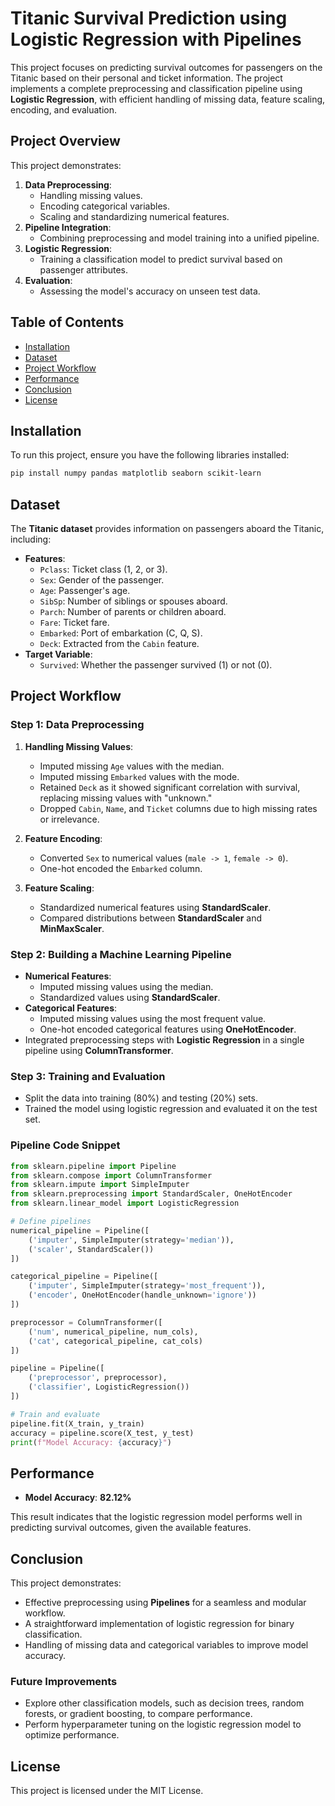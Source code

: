 

# Titanic Survival Prediction using Logistic Regression with Pipelines

This project focuses on predicting survival outcomes for passengers on the Titanic based on their personal and ticket information. The project implements a complete preprocessing and classification pipeline using **Logistic Regression**, with efficient handling of missing data, feature scaling, encoding, and evaluation.

## Project Overview

This project demonstrates:
1. **Data Preprocessing**:
   - Handling missing values.
   - Encoding categorical variables.
   - Scaling and standardizing numerical features.
2. **Pipeline Integration**:
   - Combining preprocessing and model training into a unified pipeline.
3. **Logistic Regression**:
   - Training a classification model to predict survival based on passenger attributes.
4. **Evaluation**:
   - Assessing the model's accuracy on unseen test data.

## Table of Contents

- [Installation](#installation)
- [Dataset](#dataset)
- [Project Workflow](#project-workflow)
- [Performance](#performance)
- [Conclusion](#conclusion)
- [License](#license)

## Installation

To run this project, ensure you have the following libraries installed:

```bash
pip install numpy pandas matplotlib seaborn scikit-learn
```

## Dataset

The **Titanic dataset** provides information on passengers aboard the Titanic, including:
- **Features**:
  - `Pclass`: Ticket class (1, 2, or 3).
  - `Sex`: Gender of the passenger.
  - `Age`: Passenger's age.
  - `SibSp`: Number of siblings or spouses aboard.
  - `Parch`: Number of parents or children aboard.
  - `Fare`: Ticket fare.
  - `Embarked`: Port of embarkation (C, Q, S).
  - `Deck`: Extracted from the `Cabin` feature.
- **Target Variable**:
  - `Survived`: Whether the passenger survived (1) or not (0).

## Project Workflow

### Step 1: Data Preprocessing
1. **Handling Missing Values**:
   - Imputed missing `Age` values with the median.
   - Imputed missing `Embarked` values with the mode.
   - Retained `Deck` as it showed significant correlation with survival, replacing missing values with "unknown."
   - Dropped `Cabin`, `Name`, and `Ticket` columns due to high missing rates or irrelevance.

2. **Feature Encoding**:
   - Converted `Sex` to numerical values (`male -> 1`, `female -> 0`).
   - One-hot encoded the `Embarked` column.

3. **Feature Scaling**:
   - Standardized numerical features using **StandardScaler**.
   - Compared distributions between **StandardScaler** and **MinMaxScaler**.

### Step 2: Building a Machine Learning Pipeline
- **Numerical Features**:
  - Imputed missing values using the median.
  - Standardized values using **StandardScaler**.
- **Categorical Features**:
  - Imputed missing values using the most frequent value.
  - One-hot encoded categorical features using **OneHotEncoder**.
- Integrated preprocessing steps with **Logistic Regression** in a single pipeline using **ColumnTransformer**.

### Step 3: Training and Evaluation
- Split the data into training (80%) and testing (20%) sets.
- Trained the model using logistic regression and evaluated it on the test set.

### Pipeline Code Snippet
```python
from sklearn.pipeline import Pipeline
from sklearn.compose import ColumnTransformer
from sklearn.impute import SimpleImputer
from sklearn.preprocessing import StandardScaler, OneHotEncoder
from sklearn.linear_model import LogisticRegression

# Define pipelines
numerical_pipeline = Pipeline([
    ('imputer', SimpleImputer(strategy='median')),
    ('scaler', StandardScaler())
])

categorical_pipeline = Pipeline([
    ('imputer', SimpleImputer(strategy='most_frequent')),
    ('encoder', OneHotEncoder(handle_unknown='ignore'))
])

preprocessor = ColumnTransformer([
    ('num', numerical_pipeline, num_cols),
    ('cat', categorical_pipeline, cat_cols)
])

pipeline = Pipeline([
    ('preprocessor', preprocessor),
    ('classifier', LogisticRegression())
])

# Train and evaluate
pipeline.fit(X_train, y_train)
accuracy = pipeline.score(X_test, y_test)
print(f"Model Accuracy: {accuracy}")
```

## Performance

- **Model Accuracy**: **82.12%**

This result indicates that the logistic regression model performs well in predicting survival outcomes, given the available features.

## Conclusion

This project demonstrates:
- Effective preprocessing using **Pipelines** for a seamless and modular workflow.
- A straightforward implementation of logistic regression for binary classification.
- Handling of missing data and categorical variables to improve model accuracy.

### Future Improvements
- Explore other classification models, such as decision trees, random forests, or gradient boosting, to compare performance.
- Perform hyperparameter tuning on the logistic regression model to optimize performance.

## License

This project is licensed under the MIT License.

